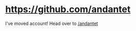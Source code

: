 # https://github.com/andantet

I've moved account! Head over to [/andantet](https://github.com/andantet)
